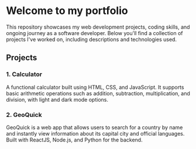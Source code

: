 # Welcome to my portfolio

 This repository showcases my web development projects, coding skills, and ongoing journey as a software developer. Below you'll find a collection of projects I've worked on, including descriptions and technologies used.

## Projects

### 1. **Calculator**
A functional calculator built using HTML, CSS, and JavaScript. It supports basic arithmetic operations such as addition, subtraction, multiplication, and division, with light and dark mode options.

### 2. **GeoQuick**
GeoQuick is a web app that allows users to search for a country by name and instantly view information about its capital city and official languages. Built with ReactJS, Node.js, and Python for the backend.
